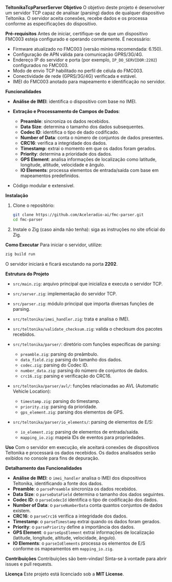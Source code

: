 **TeltonikaTcpParserServer**
**Objetivo**
O objetivo deste projeto é desenvolver um servidor TCP capaz de analisar (parsing) dados de qualquer dispositivo Teltonika. O servidor aceita conexões, recebe dados e os processa conforme as especificações do dispositivo.

**Pré-requisitos**
Antes de iniciar, certifique-se de que um dispositivo FMC003 esteja configurado e operando corretamente. É necessário:

* Firmware atualizado no FMC003 (versão mínima recomendada: 6.150).
* Configuração de APN válida para comunicação GPRS/3G/4G.
* Endereço IP do servidor e porta (por exemplo, `IP_DO_SERVIDOR:2202`) configurados no FMC003.
* Modo de envio TCP habilitado no perfil de célula do FMC003.
* Conectividade de rede (GPRS/3G/4G) verificada e estável.
* IMEI do FMC003 anotado para mapeamento e identificação no servidor.

**Funcionalidades**

* **Análise de IMEI**: identifica o dispositivo com base no IMEI.
* **Extração e Processamento de Campos de Dados**:

  * **Preamble**: sincroniza os dados recebidos.
  * **Data Size**: determina o tamanho dos dados subsequentes.
  * **Codec ID**: identifica o tipo de dado codificado.
  * **Number of Data**: conta o número de conjuntos de dados presentes.
  * **CRC16**: verifica a integridade dos dados.
  * **Timestamp**: extrai o momento em que os dados foram gerados.
  * **Priority**: determina a prioridade dos dados.
  * **GPS Element**: analisa informações de localização como latitude, longitude, altitude, velocidade e ângulo.
  * **IO Elements**: processa elementos de entrada/saída com base em mapeamentos predefinidos.
* Código modular e extensível.

**Instalação**

1. Clone o repositório:

   ```bash
   git clone https://github.com/Aceleradio-ai/fmc-parser.git
   cd fmc-parser
   ```
2. Instale o Zig (caso ainda não tenha): siga as instruções no site oficial do Zig.

**Como Executar**
Para iniciar o servidor, utilize:

```bash
zig build run
```

O servidor iniciará e ficará escutando na porta **2202**.

**Estrutura do Projeto**

* `src/main.zig`: arquivo principal que inicializa e executa o servidor TCP.
* `src/server.zig`: implementação do servidor TCP.
* `src/parser.zig`: módulo principal que importa diversas funções de parsing.
* `src/teltonika/imei_handler.zig`: trata e analisa o IMEI.
* `src/teltonika/validate_checksum.zig`: valida o checksum dos pacotes recebidos.
* `src/teltonika/parser/`: diretório com funções específicas de parsing:

  * `preamble.zig`: parsing do preâmbulo.
  * `data_field.zig`: parsing do tamanho dos dados.
  * `codec.zig`: parsing do Codec ID.
  * `number_data.zig`: parsing do número de conjuntos de dados.
  * `crc16.zig`: parsing e verificação do CRC16.
* `src/teltonika/parser/avl/`: funções relacionadas ao AVL (Automatic Vehicle Location):

  * `timestamp.zig`: parsing do timestamp.
  * `priority.zig`: parsing da prioridade.
  * `gps_element.zig`: parsing dos elementos de GPS.
* `src/teltonika/parser/io_elements/`: parsing de elementos de E/S:

  * `io_element.zig`: parsing de elementos de entrada/saída.
  * `mapping_io.zig`: mapeia IDs de eventos para propriedades.

**Uso**
Com o servidor em execução, ele aceitará conexões de dispositivos Teltonika e processará os dados recebidos. Os dados analisados serão exibidos no console para fins de depuração.

**Detalhamento das Funcionalidades**

* **Análise de IMEI**: o `imei_handler` analisa o IMEI dos dispositivos Teltonika, identificando a fonte dos dados.
* **Preamble**: o `parsePreamble` sincroniza os dados recebidos.
* **Data Size**: o `parseDataField` determina o tamanho dos dados seguintes.
* **Codec ID**: o `parseCodecId` identifica o tipo de codificação dos dados.
* **Number of Data**: o `parseNumberData` conta quantos conjuntos de dados existem.
* **CRC16**: o `parseCrc16` verifica a integridade dos dados.
* **Timestamp**: o `parseTimestamp` extrai quando os dados foram gerados.
* **Priority**: o `parsePriority` define a importância dos dados.
* **GPS Element**: o `parseGpsElement` extrai informações de localização (latitude, longitude, altitude, velocidade, ângulo).
* **IO Elements**: o `parseIoElements` processa os elementos de E/S conforme os mapeamentos em `mapping_io.zig`.

**Contribuições**
Contribuições são bem-vindas! Sinta-se à vontade para abrir issues e pull requests.

**Licença**
Este projeto está licenciado sob a **MIT License**.
